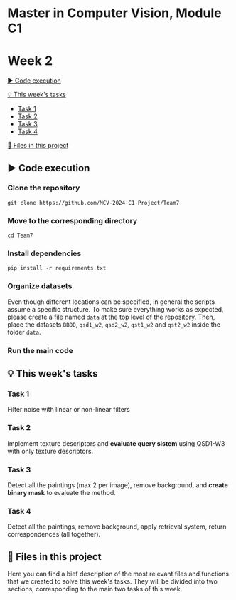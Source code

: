 # Master in Computer Vision, Module C1
# Week 2
[▶️ Code execution](#code-execution)

[💡 This week's tasks](#this-weeks-tasks)
- [Task 1](#task-1)
- [Task 2](#task-2)
- [Task 3](#task-3)
- [Task 4](#task-4)

[📂 Files in this project](#files-in-this-project)

<h2 id="code-execution">▶️ Code execution</h2>

### Clone the repository
```
git clone https://github.com/MCV-2024-C1-Project/Team7
```

### Move to the corresponding directory
```
cd Team7
```

### Install dependencies
```
pip install -r requirements.txt
```

### Organize datasets
Even though different locations can be specified, in general the scripts assume a specific structure. To make sure everything works as expected, please create a file named ``data`` at the top level of the repository. Then, place the datasets ``BBDD``, ``qsd1_w2``, ``qsd2_w2``, ``qst1_w2`` and ``qst2_w2`` inside the folder ``data``.

### Run the main code

<h2 id="this-weeks-tasks">💡 This week's tasks</h2>

### Task 1
Filter noise with linear or non-linear filters
### Task 2
Implement texture descriptors and **evaluate query sistem** using QSD1-W3 with only texture descriptors.
### Task 3
Detect all the paintings (max 2 per image), remove background, and **create binary mask** to evaluate the method.
### Task 4
Detect all the paintings, remove background, apply retrieval system, return correspondences (all together).

<h2 id="files-in-this-project">📂 Files in this project</h2>
Here you can find a bief description of the most relevant files and functions that we created to solve this week's tasks. They will be divided into two sections, corresponding to the main two tasks of this week.

